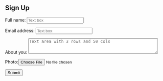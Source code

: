 <h2>Sign Up</h2>
<form method="post" enctype="multipart/form-data" action=" https://wp.zybooks.com/form-viewer.php">
   <p><div>
     <label for="fullName">Full name:</label>
     <input type="text" id="fullName" name="fullName" required placeholder="Text box"></div>
     </p>
     <p><div>
     <label for="email">Email address:</label>
     <input type="text" id="email" name="email" required placeholder="Text box">
  </div></p>
   <p><div>
     <label for="about">About you:</label>
     <textarea id="about" name="about" placeholder="Text area with 3 rows and 50 cols" rows="3" cols="50"></textarea>
  </div></p>
   <p><div>
   <label for="picture">Photo:</label><input type="file" id="picture" name="picture"></div> 
   </div></p>
   <p><div>
     <input type="submit" value="Submit">
   </div></p>
</form>
